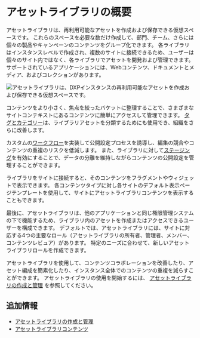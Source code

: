 # アセットライブラリの概要

アセットライブラリは、再利用可能なアセットを作成および保存できる仮想スペースです。 これらのスペースを必要な数だけ作成して、部門、チーム、さらには個々の製品やキャンペーンのコンテンツをグループ化できます。 各ライブラリはインスタンスレベルで作成され、複数のサイトに接続できるため、ユーザーは個々のサイト内ではなく、各ライブラリでアセットを開発および管理できます。 サポートされているアプリケーションには、Webコンテンツ、ドキュメントとメディア、およびコレクションがあります。

![アセットライブラリは、DXPインスタンスの再利用可能なアセットを作成および保存できる仮想スペースです。](./asset-libraries-overview/images/01.png)

コンテンツをより小さく、焦点を絞ったバケットに整理することで、さまざまなサイトコンテキストにあるコンテンツに簡単にアクセスして管理できます。 [タグとカテゴリー](../tags-and-categories/organizing-content-with-categories-and-tags.md)は、ライブラリアセットを分類するためにも使用でき、組織をさらに改善します。

カスタムの[ワークフロー](../../process-automation/workflow/introduction-to-workflow.md)を実装して公開設定プロセスを誘導し、編集の競合やコンテンツの重複のリスクを低減します。 また、ライブラリに対して[ステージング](../../site-building/publishing-tools/staging/staging-overview.md)を有効にすることで、データの分離を維持しながらコンテンツの公開設定を管理することができます。

ライブラリをサイトに接続すると、そのコンテンツをフラグメントやウィジェットで表示できます。 各コンテンツタイプに対し各サイトのデフォルト表示ページテンプレートを使用して、サイトにアセットライブラリコンテンツを表示することもできます。

最後に、アセットライブラリは、他のアプリケーションと同じ権限管理システムの下で機能するため、ライブラリ内のアセットを作成またはアクセスできるユーザーを構成できます。 デフォルトでは、アセットライブラリには、サイトに対応する4つの主要なロール（アセットライブラリの所有者、管理者、メンバー、コンテンツレビュア）があります。 特定のニーズに合わせて、新しいアセットライブラリロールを作成できます。

アセットライブラリを使用して、コンテンツコラボレーションを改善したり、アセット編成を簡素化したり、インスタンス全体でのコンテンツの重複を減らすことができます。 アセットライブラリの使用を開始するには、 [アセットライブラリの作成と管理](./creating-and-managing-asset-libraries.md) を参照してください。

<a name="additional-information" />

<a name="additional-information" />

## 追加情報

  - [アセットライブラリの作成と管理](./creating-and-managing-asset-libraries.md)
  - [アセットライブラリコンテンツ](./asset-library-content.md)
